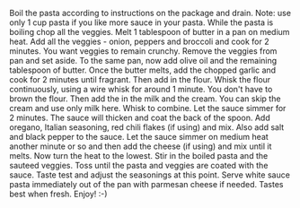 Boil the pasta according to instructions on the package and drain. Note: use only 1 cup pasta if you like more sauce in your pasta. While the pasta is boiling chop all the veggies.
Melt 1 tablespoon of butter in a pan on medium heat. Add all the veggies - onion, peppers and broccoli and cook for 2 minutes. You want veggies to remain crunchy. Remove the veggies from pan and set aside.
To the same pan, now add olive oil and the remaining tablespoon of butter. Once the butter melts, add the chopped garlic and cook for 2 minutes until fragrant.
Then add in the flour. Whisk the flour continuously, using a wire whisk for around 1 minute. You don't have to brown the flour.
Then add the in the milk and the cream. You can skip the cream and use only milk here.
Whisk to combine. Let the sauce simmer for 2 minutes.
The sauce will thicken and coat the back of the spoon.
Add oregano, Italian seasoning, red chili flakes (if using) and mix. Also add salt and black pepper to the sauce.
Let the sauce simmer on medium heat another minute or so and then add the cheese (if using) and mix until it melts. Now turn the heat to the lowest.
Stir in the boiled pasta and the sauteed veggies. Toss until the pasta and veggies are coated with the sauce. Taste test and adjust the seasonings at this point.
Serve white sauce pasta immediately out of the pan with parmesan cheese if needed. Tastes best when fresh. Enjoy!
:-)

